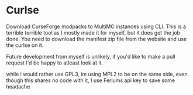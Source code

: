 # Curlse

Download CurseForge modpacks to MultiMC instances using CLI.
This is a terrible terrible tool as I mostly made it for myself, but it does get the job done. You need to download the manifest zip file from the website and use the curlse on it.

Future development from myself is unlikely, if you'd like to make a pull request I'd be happy to atleast look at it.

while i would rather use GPL3, im using MPL2 to be on the same side, even though this shares no code with it, I use Feriums api key to save some headache

